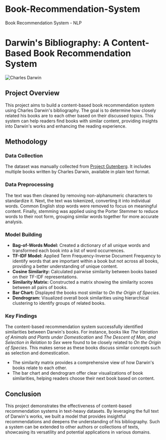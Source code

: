 # Book-Recommendation-System
Book Recommendation System  - NLP

# Darwin's Bibliography: A Content-Based Book Recommendation System

![Charles Darwin](https://assets.datacamp.com/production/project_607/img/CharlesDarwin.jpg)

## Project Overview

This project aims to build a content-based book recommendation system using Charles Darwin's bibliography. The goal is to determine how closely related his books are to each other based on their discussed topics. This system can help readers find books with similar content, providing insights into Darwin's works and enhancing the reading experience.

## Methodology

### Data Collection
The dataset was manually collected from [Project Gutenberg](https://www.gutenberg.org/). It includes multiple books written by Charles Darwin, available in plain text format.

### Data Preprocessing
The text was then cleaned by removing non-alphanumeric characters to standardize it. Next, the text was tokenized, converting it into individual words. Common English stop words were removed to focus on meaningful content. Finally, stemming was applied using the Porter Stemmer to reduce words to their root form, grouping similar words together for more accurate analysis.

### Model Building
- **Bag-of-Words Model:** Created a dictionary of all unique words and transformed each book into a list of word occurrences.
- **TF-IDF Model:** Applied Term Frequency-Inverse Document Frequency to identify words that are important within a book but not across all books, providing a better understanding of unique content.
- **Cosine Similarity:** Calculated pairwise similarity between books based on their TF-IDF representations.
- **Similarity Matrix:** Constructed a matrix showing the similarity scores between all pairs of books.
- **Bar Chart:** Displayed the books most similar to *On the Origin of Species*.
- **Dendrogram:** Visualized overall book similarities using hierarchical clustering to identify groups of related books.

### Key Findings
The content-based recommendation system successfully identified similarities between Darwin's books. For instance, books like *The Variation of Animals and Plants under Domestication* and *The Descent of Man, and Selection in Relation to Sex* were found to be closely related to *On the Origin of Species*. This makes sense as these books discuss similar concepts such as selection and domestication.
- The similarity matrix provides a comprehensive view of how Darwin's books relate to each other.
- The bar chart and dendrogram offer clear visualizations of book similarities, helping readers choose their next book based on content.

## Conclusion

This project demonstrates the effectiveness of content-based recommendation systems in text-heavy datasets. By leveraging the full text of Darwin's works, we built a model that provides insightful recommendations and deepens the understanding of his bibliography. Such a system can be extended to other authors or collections of texts, showcasing its versatility and potential applications in various domains.

